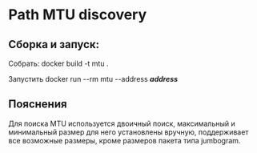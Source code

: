 # Path MTU discovery

## Сборка и запуск:

Собрать:
docker build -t mtu .

Запустить
docker run --rm mtu --address ___address___

## Пояснения
Для поиска MTU используется двоичный поиск, максимальный и минимальный размер для него установлены вручную, поддерживает все возможные размеры, кроме размеров пакета типа jumbogram. 

